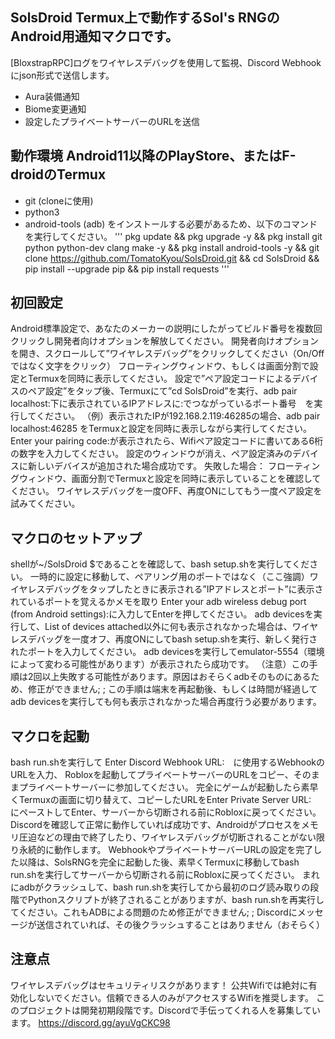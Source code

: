 ## SolsDroid Termux上で動作するSol's RNGのAndroid用通知マクロです。
[BloxstrapRPC]ログをワイヤレスデバッグを使用して監視、Discord Webhookにjson形式で送信します。
- Aura装備通知
- Biome変更通知
- 設定したプライベートサーバーのURLを送信

## 動作環境 Android11以降のPlayStore、またはF-droidのTermux
 - git (cloneに使用)
 - python3
 - android-tools (adb)
をインストールする必要があるため、以下のコマンドを実行してください。
'''
pkg update && pkg upgrade -y && pkg install git python python-dev clang make -y && pkg install android-tools -y && git clone https://github.com/TomatoKyou/SolsDroid.git && cd SolsDroid && pip install --upgrade pip && pip install requests
'''
## 初回設定
Android標準設定で、あなたのメーカーの説明にしたがってビルド番号を複数回クリックし開発者向けオプションを解放してください。
開発者向けオプションを開き、スクロールして”ワイヤレスデバッグ”をクリックしてください（On/Offではなく文字をクリック）
フローティングウィンドウ、もしくは画面分割で設定とTermuxを同時に表示してください。
設定で”ペア設定コードによるデバイスのペア設定”をタップ後、Termuxにて”cd SolsDroid”を実行、adb pair localhost:下に表示されているIPアドレスに:でつながっているポート番号　を実行してください。
（例）表示されたIPが192.168.2.119:46285の場合、adb pair localhost:46285 をTermuxと設定を同時に表示しながら実行してください。
Enter your pairing code:が表示されたら、Wifiペア設定コードに書いてある6桁の数字を入力してください。
設定のウィンドウが消え、ペア設定済みのデバイスに新しいデバイスが追加された場合成功です。
失敗した場合：
フローティングウィンドウ、画面分割でTermuxと設定を同時に表示していることを確認してください。
ワイヤレスデバッグを一度OFF、再度ONにしてもう一度ペア設定を試みてください。

## マクロのセットアップ
shellが~/SolsDroid $であることを確認して、bash setup.shを実行してください。
一時的に設定に移動して、ペアリング用のポートではなく（ここ強調）ワイヤレスデバッグをタップしたときに表示される”IPアドレスとポート”に表示されているポートを覚えるかメモを取り
Enter your adb wireless debug port (from Android settings):に入力してEnterを押してください。
adb devicesを実行して、List of devices attached以外に何も表示されなかった場合は、ワイヤレスデバッグを一度オフ、再度ONにしてbash setup.shを実行、新しく発行されたポートを入力してください。
adb devicesを実行してemulator-5554（環境によって変わる可能性があります）が表示されたら成功です。
（注意）この手順は2回以上失敗する可能性があります。原因はおそらくadbそのものにあるため、修正ができません; ;
この手順は端末を再起動後、もしくは時間が経過してadb devicesを実行しても何も表示されなかった場合再度行う必要があります。

## マクロを起動
bash run.shを実行して Enter Discord Webhook URL:　に使用するWebhookのURLを入力、 Robloxを起動してプライベートサーバーのURLをコピー、そのままプライベートサーバーに参加してください。
完全にゲームが起動したら素早くTermuxの画面に切り替えて、コピーしたURLをEnter Private Server URL:　にペーストしてEnter、サーバーから切断される前にRobloxに戻ってください。
Discordを確認して正常に動作していれば成功です、Androidがプロセスをメモリ圧迫などの理由で終了したり、ワイヤレスデバッグが切断されることがない限り永続的に動作します。
WebhookやプライベートサーバーURLの設定を完了した以降は、SolsRNGを完全に起動した後、素早くTermuxに移動してbash run.shを実行してサーバーから切断される前にRobloxに戻ってください。
まれにadbがクラッシュして、bash run.shを実行してから最初のログ読み取りの段階でPythonスクリプトが終了されることがありますが、bash run.shを再実行してください。これもADBによる問題のため修正ができません; ;
Discordにメッセージが送信されていれば、その後クラッシュすることはありません（おそらく）

## 注意点
ワイヤレスデバッグはセキュリティリスクがあります！ 公共Wifiでは絶対に有効化しないでください。信頼できる人のみがアクセスするWifiを推奨します。
このプロジェクトは開発初期段階です。Discordで手伝ってくれる人を募集しています。 https://discord.gg/ayuVgCKC98

